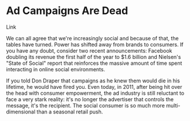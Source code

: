 # Ad Campaigns Are Dead

Link

We can all agree that we're increasingly social and because of that, the tables have turned. Power has shifted away from brands to consumers. If you have any doubt, consider two recent announcements: Facebook doubling its revenue the first half of the year to $1.6 billion and Nielsen's "State of Social" report that reinforces the massive amount of time spent interacting in online social environments.

If you told Don Draper that campaigns as he knew them would die in his lifetime, he would have fired you. Even today, in 2011, after being hit over the head with consumer empowerment, the ad industry is still reluctant to face a very stark reality: it's no longer the advertiser that controls the message, it's the recipient. The social consumer is so much more multi-dimensional than a seasonal retail push.
